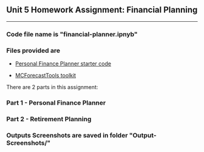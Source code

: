 ## Unit 5 Homework Assignment: Financial Planning
----------------------------------------------------
### Code file name is "financial-planner.ipnyb"

### Files provided are 

* [Personal Finance Planner starter code](Starter_Code/financial-planner.ipynb)

* [MCForecastTools toolkit](Starter_Code/MCForecastTools.py)

There are 2 parts in this assignment:

### Part 1 - Personal Finance Planner
### Part 2 - Retirement Planning

### Outputs Screenshots are saved in folder "Output-Screenshots/"
